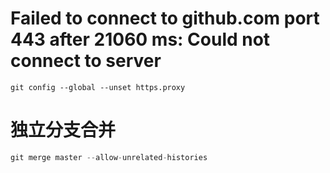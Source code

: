 # Failed to connect to github.com port 443 after 21060 ms: Could not connect to server
```git config --global --unset https.proxy```

# 独立分支合并
```javascript
git merge master --allow-unrelated-histories
```